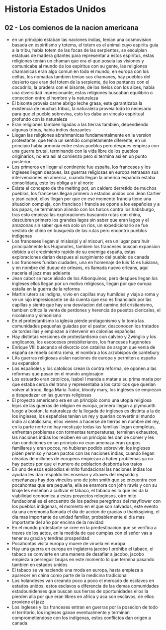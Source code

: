 # Historia Estados Unidos

## 02 - Los comienos de la nacion americana

- en un principio estaban las naciones indias, tenian una cosmovision basada en espiritismo y totems, el totem es el animal cuyo espiritu guia a la tribu, habia totem de las focas de las serpientes, se esculpian estatuas de madera gitantes para representar a estos espiritus, estas religiones tenian un chaman que era el que poseia las visiones y comunicaba al mundo de los espiritus con su gente, las religiones chamanicas eran algo comun en todo el mundo, en europa con los celtas, los nomadas tambien tenian sus chamanes, hay pueblos del desierto que eran del totem de la serpiente, de los pantanos con el cocodrilo, la pradera con el bisonte, de los hielos con los alces, habia una diversidad impresionante, estas religiones buscaban equilibrio o coneccion entre el hombre y la naturaleza
- El bisonte proveia carne abrigo leche grasa, este garantizaba la existencia de muchas tribus, la naturaleza proveia todo lo necesario para que el pueblo sobreviva, esto les daba un vinculo espiritual profundo con la naturaleza
- Eran religiones tambien ligadas a las tierras tambien, dependiendo algunas tribus, habia indios danzantes
- Llegan las religiones abrahmanicas fundamentalmente en la version protestante, que tenia un sentido completamente diferente, en un principio habia armonia entre estos pueblos pero despues empieza con una guerra brutal, terminando con la vida libre de los pueblos originarios, no era asi al comienzo pero si termina asi en un punto posterior
- Los primeros en llegar al continente fue españa, los franceses y los ingleses llegan despues, las guerras religiosas en europa retraasan sus intervenciones en america, cuando llegan la america española estaba consolidada, esto los obliga a ir al norte
- Existe el concepto de the melting pot, un caldero derretido de muchos pueblos, los franceses llegan primero a estados unidos con Jean Cartier y jean cabot, ellos llegan por que en ese momento francia tiene una situacion compleja, con francisco I francia se opone a los españoles y a los papas, se terminaron aliando con los turcos contra los habsburgo, tras esto empieza las exploraciones buscando rutas con china, descubren primero los grandes lagos sin saber que eran lagos y el amazonas sin saber que era solo un rios, un expedicionario se fue vestido de chino en busqueda de las rutas pero encontro pueblos indigenas
- Los franceses llegan al misissipi y al misouri, era un lugar para huir principalmente los Hugonotes, tambien los franceses buscan expansion debido a el crecimiento rapido de su enemiga españa, estas exploraciones darian despues al surgimiento del pueblo de canada
- Los franceses fundan ciudades, una en homenaje de luis 14 es luisiana, y en nombre del duque de orleans, es llamada nuevo orleans, aqui naceria el jazz mas adelante
- Jean cabot se hace aliado de los Albonquinos, pero despues llegan los ingleses ellos llegan por un motivo religiosos, llegan por que europa estalla en la guerra de la reforma
- Martin lutero se indigna, vivio en capillas muy humildes y viaja a roma y ve un lujo impresionante se da cuenta que eso es financiado por las capillas y siente que hay una desviacion del camino del cristianismo, tambien critica la venta de perdones y herencia de puestos clericales, el nicolaismo y simonismo
- En el protestantismo la iglesia pierde protagonismo y lo toma las comunidades pequeñas guiadas por el pastor, desconocen los tratados de tordesillas y empiezan a intervenir en colonias españolas
- Hay distintas versiones de protestantismo con calvino y Zwinglio y los anglicanos, los escoceses preisbiterianos, los franceses hugonotes
- Enrique VIII buscando el divorcio con catalina de aragon que venia de españa se rebela contra roma, el nombra a los arzobispos de cantebury
- LAs guerras religiosas aislan naciones de europa y permiten a españa su expansion
- Los españoles y los catolicos crean la contra reforma, se oponen a las reformas que pasan en el mundo anglosajon
- Los estuardo eran catolicos, Isabel I manda a matar a su prima maria por que estaba cerca del trono y representaba a los catolicos que querian volver al trono, llega Maria Tudor, bloody mary, los ingleses se empiezan a despedazar en las guerras religiosas
- El proyecto americano era en un principio como una utopia religiosa lejos de las guerras de religion en europa, primero llegan a plymounth luego a boston, la naturaleza de la llegada de ingleses es distinta a la de los ingleses, los españoles tenian un rey y querian convertir al mundo indio al catolicismo, ellos vienen a hacerse de tierras en nombre del rey, en la parte norte no hay mestizaje todas las familias llegan completas, enfrentan problemas con tormentas temperaturas, terminan exhaustos, las naciones indias los reciben en un principio les dan de comer y les dan condiciones en un principio no eran amenaza eran grupos familiares y eran pocos, no hubieran podido sobrevivir, los ingleses piden permiso y hacen pactos con las naciones indias, cuando llegan oleadas de millones de europeos empiezan a haber problemas ya no hay pactos por que el numero de poblacion desborda los tratos
- En uno de esos episodios el mito fundacional las naciones indias los ayudan les dan respaldo les enseñan y atraves del respaldo y enseñanzas hay dos vinculos uno de john smith que se encuentra con pocahontas que era pequeña, ella se enamora con john rawls y con su linaje les enseñan a cultivar el tabaco, el tabaco es lo que les da la viabilidad economica a estos proyectos relogiosos, otro mito fundacional es el encuentro de los padres peregrinos del mayflower con los pueblos indigenas, el momento en el que son salvados, este evento da una ceremonia llamada el dia de accion de gracias o thanksgiving, el dia mas importante de unidad familiar, probablemente el dia mas importante del año por encima de la navidad
- En el mundo protestante se cree en la predestinacion que se verifica a traves de los actos, en la medida de que cumplas con el señor vas a tener su gracia y tendras prosperidad
- Pocahontas visita europa y muere de viruela en europa
- Hay una guerra en europa en inglaterra jacobo I prohibe el tabaco, el tabaco se convierte en una manera de desafiar a jacobo, jacobo empieza a perseguir brujas en este momento lo que termina pasando tambien en estados unidos
- El tabaco se va haciendo una moda en europa, hasta empieza a aparecer en china como parte de la medicina tradicional
- Los holandeses van creando poco a poco el mercado de esclavos en estados unidos, estos esclavos a diferencia de las demas comunidades estadounidenses que buscan sus tierras de oportunidades ellos la pierden alla por que eran libres en africa y aca son esclavos, de ellos proviene el jazz
- Los ingleses y los franceses entran en guerras por la posecion de todo el territorio, los ingleses ganan eventualmente y terminan comprometiendose con los indigenas, estos conflictos dan origen a canada
